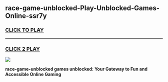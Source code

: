 
## race-game-unblocked-Play-Unblocked-Games-Online-ssr7y
<h3>
<a href="https://premium76.site?title=race-game-unblocked&ref=24A">CLICK TO PLAY</a></h3>
<hr>

<h3>
<a href="https://premium76.site?title=race-game-unblocked&ref=24A">CLICK 2 PLAY</a>
  
</h3>

<a href="https://premium76.site?title=race-game-unblocked&ref=24A"><img src="https://clearcache.store/games.png"></a>


**race-game-unblocked games unblocked: Your Gateway to Fun and Accessible Online Gaming**
